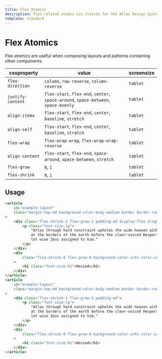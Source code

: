 ```yaml
---
title: Flex Atomics
description: Flex related atomic css classes for the Atlas Design System
template: standard
---
```


# Flex Atomics

Flex atomics are useful when composing layouts and patterns containing other components.

| cssproperty       | value                                                                               | screensize |
| ----------------- | ----------------------------------------------------------------------------------- | ---------- |
| `flex-direction`  | `column`, `row-reverse`, `column-reverse`                                           | `tablet`   |
| `justify-content` | `flex-start`, `flex-end`, `center`, `space-around`, `space-between`, `space-evenly` | `tablet`   |
| `align-items`     | `flex-start`, `flex-end`, `center`, `baseline`, `stretch`                           | `tablet`   |
| `align-self`      | `flex-start`, `flex-end`, `center`, `baseline`, `stretch`                           | `tablet`   |
| `flex-wrap`       | `flex-wrap-wrap`, `flex-wrap-wrap-reverse`                                          | `tablet`   |
| `align-content`   | `flex-start`, `flex-end`, `space-around`, `space-between`, `stretch`                | `tablet`   |
| `flex-grow`       | `0`, `1`                                                                            | `tablet`   |
| `flex-shrink`     | `0`, `1`                                                                            | `tablet`   |

## Usage

```html
<article
	id="example-layout"
	class="margin-top-md background-color-body-medium border border-radius-lg display-flex flex-direction-row-reverse-tablet flex-direction-column-reverse"
>
	<div class="flex-shrink-1 flex-grow-1 padding-md display-flex align-items-center">
		<p class="font-size-lg">
			"Atlas through hard constraint upholds the wide heaven with unwearying head and arms, standing
			at the borders of the earth before the clear-voiced Hesperides (Ladies of the West); for this
			lot wise Zeus assigned to him."
		</p>
	</div>
	<div
		class="flex-shrink-0 flex-grow-0 background-color-info color-info-invert padding-md border-radius-lg"
	>
		<h1 class="font-size-h1">Hesiod</h1>
	</div>
</article>
<article
	id="example-layout"
	class="margin-top-md background-color-body-medium border border-radius-lg display-flex flex-direction-column align-items-flex-end"
>
	<div class="flex-shrink-1 flex-grow-1 padding-md">
		<p class="font-size-lg">
			"Atlas through hard constraint upholds the wide heaven with unwearying head and arms, standing
			at the borders of the earth before the clear-voiced Hesperides (Ladies of the West); for this
			lot wise Zeus assigned to him."
		</p>
	</div>
	<div
		class="flex-shrink-0 flex-grow-0 background-color-info color-info-invert padding-md border-radius-lg"
	>
		<h1 class="font-size-h1">Hesiod</h1>
	</div>
</article>
```
